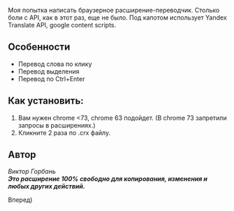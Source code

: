 Моя попытка написать браузерное расширение-переводчик. Столько боли с API, как в этот раз, еще не было. Под капотом использует Yandex Translate API, google content scripts.

<h2>Особенности</h2>
<ul>
  <li>Перевод слова по клику</li>
  <li>Перевод выделения</li>
  <li>Перевод по Ctrl+Enter</li>
</ul>


<h2>Как установить:</h2>
<ol>
  <li>Вам нужен chrome <73, chrome 63 подойдет. (В chrome 73 запретили запросы в расширениях.) </li>  
  <li>Кликните 2 раза по .crx файлу.</li>
</ol>

<h2>Автор</h2>
<i>Виктор Горбань</i>
<br>
<i><b>Это расширение 100% свободно для копирования, изменения и любых других действий.</b></i>


Вперед)
